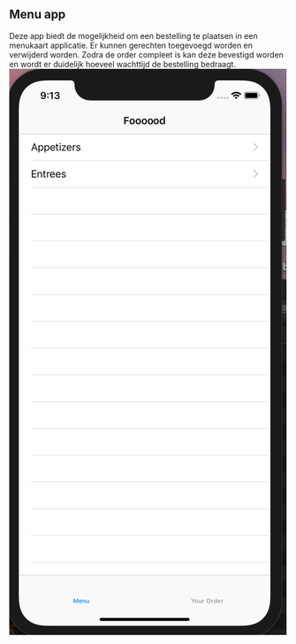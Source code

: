 ## Menu app
Deze app biedt de mogelijkheid om een bestelling te plaatsen in een menukaart applicatie. Er kunnen gerechten toegevoegd worden en verwijderd worden. Zodra de order compleet is kan deze bevestigd worden en wordt er duidelijk hoeveel wachttijd de bestelling bedraagt.
![screenshotweek4](/Doc/week6.png)
